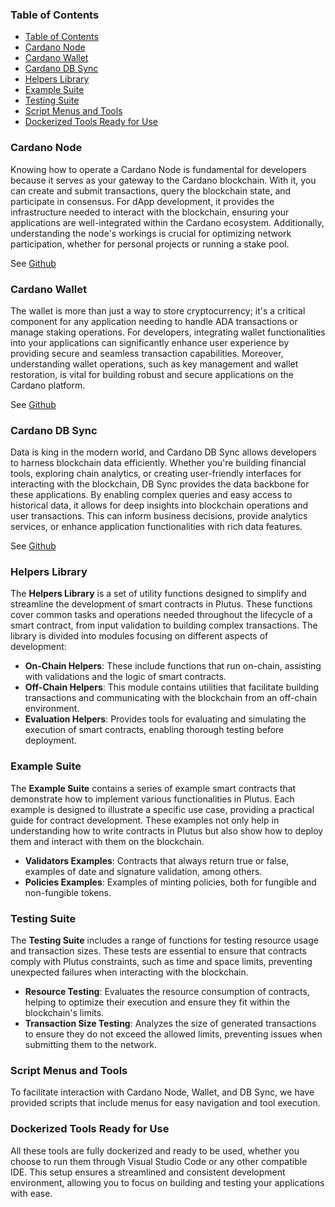 ### Table of Contents
- [Table of Contents](#table-of-contents)
- [Cardano Node](#cardano-node)
- [Cardano Wallet](#cardano-wallet)
- [Cardano DB Sync](#cardano-db-sync)
- [Helpers Library](#helpers-library)
- [Example Suite](#example-suite)
- [Testing Suite](#testing-suite)
- [Script Menus and Tools](#script-menus-and-tools)
- [Dockerized Tools Ready for Use](#dockerized-tools-ready-for-use)

### Cardano Node

Knowing how to operate a Cardano Node is fundamental for developers because it serves as your gateway to the Cardano blockchain. With it, you can create and submit transactions, query the blockchain state, and participate in consensus. For dApp development, it provides the infrastructure needed to interact with the blockchain, ensuring your applications are well-integrated within the Cardano ecosystem. Additionally, understanding the node's workings is crucial for optimizing network participation, whether for personal projects or running a stake pool.

See [Github](https://github.com/intersectmbo/cardano-node/)

### Cardano Wallet

The wallet is more than just a way to store cryptocurrency; it's a critical component for any application needing to handle ADA transactions or manage staking operations. For developers, integrating wallet functionalities into your applications can significantly enhance user experience by providing secure and seamless transaction capabilities. Moreover, understanding wallet operations, such as key management and wallet restoration, is vital for building robust and secure applications on the Cardano platform.

See [Github](https://github.com/cardano-foundation/cardano-wallet/releases)

### Cardano DB Sync

Data is king in the modern world, and Cardano DB Sync allows developers to harness blockchain data efficiently. Whether you're building financial tools, exploring chain analytics, or creating user-friendly interfaces for interacting with the blockchain, DB Sync provides the data backbone for these applications. By enabling complex queries and easy access to historical data, it allows for deep insights into blockchain operations and user transactions. This can inform business decisions, provide analytics services, or enhance application functionalities with rich data features.

See [Github](https://github.com/intersectmbo/cardano-db-sync/pkgs/container/cardano-db-sync)

### Helpers Library

The **Helpers Library** is a set of utility functions designed to simplify and streamline the development of smart contracts in Plutus. These functions cover common tasks and operations needed throughout the lifecycle of a smart contract, from input validation to building complex transactions. The library is divided into modules focusing on different aspects of development:

- **On-Chain Helpers**: These include functions that run on-chain, assisting with validations and the logic of smart contracts.
- **Off-Chain Helpers**: This module contains utilities that facilitate building transactions and communicating with the blockchain from an off-chain environment.
- **Evaluation Helpers**: Provides tools for evaluating and simulating the execution of smart contracts, enabling thorough testing before deployment.

### Example Suite

The **Example Suite** contains a series of example smart contracts that demonstrate how to implement various functionalities in Plutus. Each example is designed to illustrate a specific use case, providing a practical guide for contract development. These examples not only help in understanding how to write contracts in Plutus but also show how to deploy them and interact with them on the blockchain.

- **Validators Examples**: Contracts that always return true or false, examples of date and signature validation, among others.
- **Policies Examples**: Examples of minting policies, both for fungible and non-fungible tokens.

### Testing Suite

The **Testing Suite** includes a range of functions for testing resource usage and transaction sizes. These tests are essential to ensure that contracts comply with Plutus constraints, such as time and space limits, preventing unexpected failures when interacting with the blockchain.

- **Resource Testing**: Evaluates the resource consumption of contracts, helping to optimize their execution and ensure they fit within the blockchain's limits.
- **Transaction Size Testing**: Analyzes the size of generated transactions to ensure they do not exceed the allowed limits, preventing issues when submitting them to the network.

### Script Menus and Tools

To facilitate interaction with Cardano Node, Wallet, and DB Sync, we have provided scripts that include menus for easy navigation and tool execution. 

### Dockerized Tools Ready for Use

All these tools are fully dockerized and ready to be used, whether you choose to run them through Visual Studio Code or any other compatible IDE. This setup ensures a streamlined and consistent development environment, allowing you to focus on building and testing your applications with ease.
